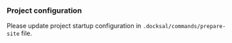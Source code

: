 ### Project configuration

Please update project startup configuration in `.docksal/commands/prepare-site` file.
